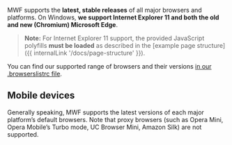 MWF supports the **latest, stable releases** of all major browsers and platforms. On Windows, **we support Internet Explorer 11 and both the old and new (Chromium) Microsoft Edge**.

> **Note:** For Internet Explorer 11 support, the provided JavaScript polyfills **must be loaded** as described in the [example page structure]({{ internalLink '/docs/page-structure' }}).

You can find our supported range of browsers and their versions [in our .browserslistrc file](https://mscomdev.visualstudio.com/Moray/_git/moray-configs?path=%2Fpackages%2Fbrowserslist-config%2Findex.js).

## Mobile devices
Generally speaking, MWF supports the latest versions of each major platform’s default browsers. Note that proxy browsers (such as Opera Mini, Opera Mobile’s Turbo mode, UC Browser Mini, Amazon Silk) are not supported.
